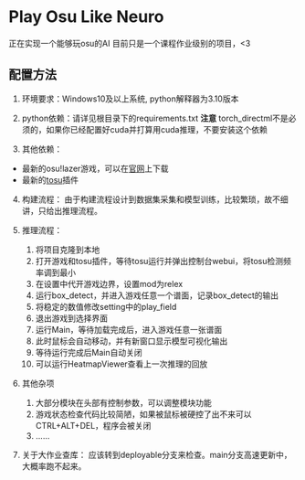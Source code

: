 # Play Osu Like Neuro
正在实现一个能够玩osu的AI
目前只是一个课程作业级别的项目，<3


## 配置方法

1. 环境要求：Windows10及以上系统, python解释器为3.10版本
2. python依赖：请详见根目录下的requirements.txt
   **注意**
   torch_directml不是必须的，如果你已经配置好cuda并打算用cuda推理，不要安装这个依赖
   
3. 其他依赖：
- 最新的osu!lazer游戏，可以在[官网](osu.ppy.sh)上下载
- 最新的[tosu](github.com/tosuapp/tosu)插件

4. 构建流程：
   由于构建流程设计到数据集采集和模型训练，比较繁琐，故不细讲，只给出推理流程。

5. 推理流程：
   1. 将项目克隆到本地
   2. 打开游戏和tosu插件，等待tosu运行并弹出控制台webui，将tosu检测频率调到最小
   3. 在设置中代开游戏边界，设置mod为relex
   4. 运行box_detect，并进入游戏任意一个谱面，记录box_detect的输出
   5. 将稳定的数值修改setting中的play_field
   6. 退出游戏到选择界面
   7. 运行Main，等待加载完成后，进入游戏任意一张谱面
   8. 此时鼠标会自动移动，并有新窗口显示模型可视化输出
   9. 等待运行完成后Main自动关闭
   10. 可以运行HeatmapViewer查看上一次推理的回放

6. 其他杂项
   1. 大部分模块在头部有控制参数，可以调整模块功能
   2. 游戏状态检查代码比较简陋，如果被鼠标被硬控了出不来可以CTRL+ALT+DEL，程序会被关闭
   3. ……

7. 关于大作业查库：
   应该转到deployable分支来检查。main分支高速更新中，大概率跑不起来。